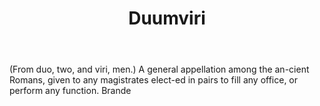 ---
title: Duumviri
letter: D
permalink: "/definitions/bld-duumviri.html"
body: "(From duo, two, and viri, men.) A general appellation among the an-cient Romans,
  given to any magistrates elect-ed in pairs to fill any office, or perform any function.
  Brande"
published_at: '2018-07-07'
source: Black's Law Dictionary 2nd Ed (1910)
layout: post
---
